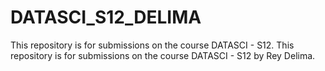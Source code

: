 # DATASCI_S12_DELIMA
This repository is for submissions on the course DATASCI - S12.
This repository is for submissions on the course DATASCI - S12 by Rey Delima.
